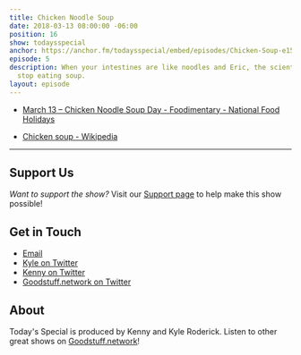 ```yaml
---
title: Chicken Noodle Soup
date: 2018-03-13 08:00:00 -06:00
position: 16
show: todaysspecial
anchor: https://anchor.fm/todaysspecial/embed/episodes/Chicken-Soup-e15p58/a-a2l4u9
episode: 5
description: When your intestines are like noodles and Eric, the scientist, won't
  stop eating soup.
layout: episode
---
```


* [March 13 – Chicken Noodle Soup Day - Foodimentary - National Food Holidays](https://foodimentary.com/2012/03/13/march-13-chicken-noodle-soup-day/)

* [Chicken soup - Wikipedia](https://en.wikipedia.org/wiki/Chicken_soup)

***



## Support Us
*Want to support the show?* Visit our [Support page](https://goodstuff.network/support) to help make this show possible!

## Get in Touch
* [Email](mailto:kyle@goodstuff.network)
* [Kyle on Twitter](http://twitter.com/dogburps)
* [Kenny on Twitter](http://twitter.com/pizzarobotics)
* [Goodstuff.network on Twitter](http://twitter.com/goodstufffm)

## About
Today's Special is produced by Kenny and Kyle Roderick. Listen to other great shows on [Goodstuff.network](http://goodstuff.network/shows)!
